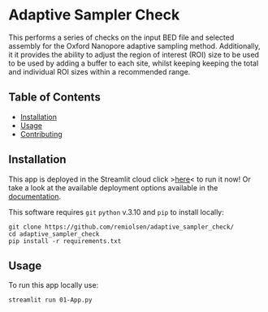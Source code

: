 # Adaptive Sampler Check

This performs a series of checks on the input BED file and selected assembly for the Oxford Nanopore adaptive sampling method. 
Additionally, it it provides the ability to adjust the region of interest (ROI) size to be used to be used by adding a buffer to each site,
whilst keeping keeping the total and individual ROI sizes within a recommended range.

## Table of Contents

- [Installation](#installation)
- [Usage](#usage)
- [Contributing](#contributing)

## Installation

This app is deployed in the Streamlit cloud click >[here](https://adaptive-sampler-check.streamlit.app/)< to run it now!
Or take a look at the available deployment options available in the [documentation](https://docs.streamlit.io/deploy).

This software requires `git` `python` v.3.10 and `pip` to install locally:

```
git clone https://github.com/remiolsen/adaptive_sampler_check/
cd adaptive_sampler_check
pip install -r requirements.txt
```

## Usage

To run this app locally use:

```
streamlit run 01-App.py
```

